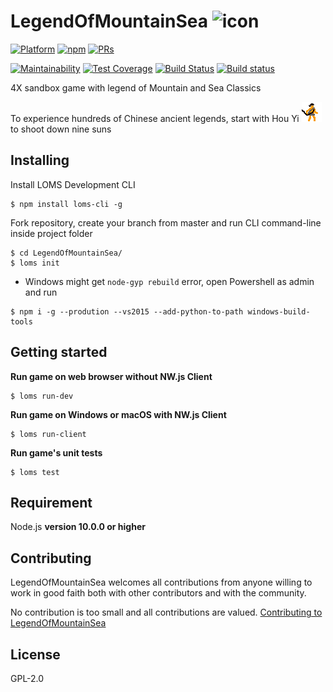 # LegendOfMountainSea ![icon](https://raw.githubusercontent.com/legendofmountainsea/LegendOfMountainSea/master/assets/LOMS.png)

[![Platform](https://img.shields.io/badge/platform-osx%20%7C%20win-orange.svg?style=flat-square)](https://github.com/legendofmountainsea/LegendOfMountainSea/releases)
[![npm](https://img.shields.io/npm/v/loms-cli.svg?style=flat-square&label=loms-cli)](https://www.npmjs.com/package/loms-cli)
[![PRs](https://img.shields.io/badge/PRs-welcome-yellow.svg?style=flat-square)](https://github.com/legendofmountainsea/LegendOfMountainSea/blob/master/.github/CONTRIBUTING.md)

[![Maintainability](https://api.codeclimate.com/v1/badges/b89efe9442ffb2142766/maintainability)](https://codeclimate.com/github/legendofmountainsea/LegendOfMountainSea/maintainability)
[![Test Coverage](https://api.codeclimate.com/v1/badges/c28761af77d0f49bdba8/test_coverage)](https://codeclimate.com/github/legendofmountainsea/LegendOfMountainSea/test_coverage)
[![Build Status](https://travis-ci.com/legendofmountainsea/LegendOfMountainSea.svg?branch=master)](https://travis-ci.com/legendofmountainsea/LegendOfMountainSea)
[![Build status](https://ci.appveyor.com/api/projects/status/a4q4dagnfoinkyue/branch/master?svg=true)](https://ci.appveyor.com/project/TyrealGray/legendofmountainsea/branch/master)

4X sandbox game with legend of Mountain and Sea Classics

To experience hundreds of Chinese ancient legends, start with Hou Yi ![houyi](https://raw.githubusercontent.com/SkyHarp/LegendOfMountainSea/master/houyi_battle.gif) to shoot down nine suns

## Installing

Install LOMS Development CLI
```
$ npm install loms-cli -g
```

Fork repository, create your branch from master and run CLI command-line inside project folder
```
$ cd LegendOfMountainSea/
$ loms init
```
- Windows might get `node-gyp rebuild` error, open Powershell as admin and run
```
$ npm i -g --prodution --vs2015 --add-python-to-path windows-build-tools
```
 

## Getting started
**Run game on web browser without NW.js Client**
```
$ loms run-dev
```
**Run game on Windows or macOS with NW.js Client**
```
$ loms run-client
```
**Run game's unit tests**
```
$ loms test
```

## Requirement
Node.js **version 10.0.0 or higher**

## Contributing
LegendOfMountainSea welcomes all contributions from anyone willing to work in good faith both with other contributors and with the community.

No contribution is too small and all contributions are valued.
[Contributing to LegendOfMountainSea](https://github.com/legendofmountainsea/LegendOfMountainSea/blob/master/.github/CONTRIBUTING.md)

## License
GPL-2.0
